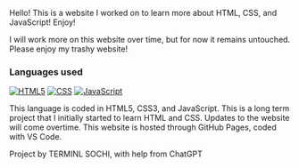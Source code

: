 Hello! This is a website I worked on to learn more about HTML, CSS, and JavaScript! Enjoy!

I will work more on this website over time, but for now it remains untouched. Please enjoy my trashy website!

### Languages used
[![HTML5](https://img.shields.io/badge/HTML5-%23E34F26.svg?style=for-the-badge&logo=HTML5&logoColor=white)](https://developer.mozilla.org/en-US/docs/Web/HTML)
[![CSS](https://img.shields.io/badge/CSS3-%231572B6.svg?style=for-the-badge&logo=CSS3&logoColor=white)](https://developer.mozilla.org/en-US/docs/Web/CSS)
[![JavaScript](https://img.shields.io/badge/JavaScript-%23F7DF1E.svg?style=for-the-badge&logo=JavaScript&logoColor=black)](https://developer.mozilla.org/en-US/docs/Web/JavaScript)

This language is coded in HTML5, CSS3, and JavaScript.
This is a long term project that I initially started to learn HTML and CSS.
Updates to the website will come overtime.
This website is hosted through GitHub Pages, coded with VS Code.


Project by TERMINL SOCHI, with help from ChatGPT